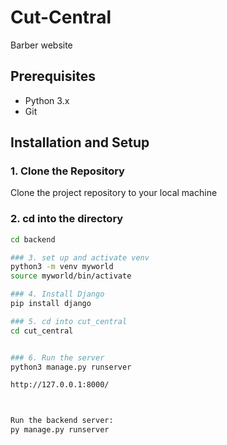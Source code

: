 # Cut-Central
Barber website

## Prerequisites
- Python 3.x
- Git

## Installation and Setup

### 1. Clone the Repository
Clone the project repository to your local machine


### 2. cd into the directory 
```bash
cd backend

### 3. set up and activate venv
python3 -m venv myworld
source myworld/bin/activate

### 4. Install Django
pip install django

### 5. cd into cut_central
cd cut_central


### 6. Run the server
python3 manage.py runserver

http://127.0.0.1:8000/



Run the backend server:
py manage.py runserver
